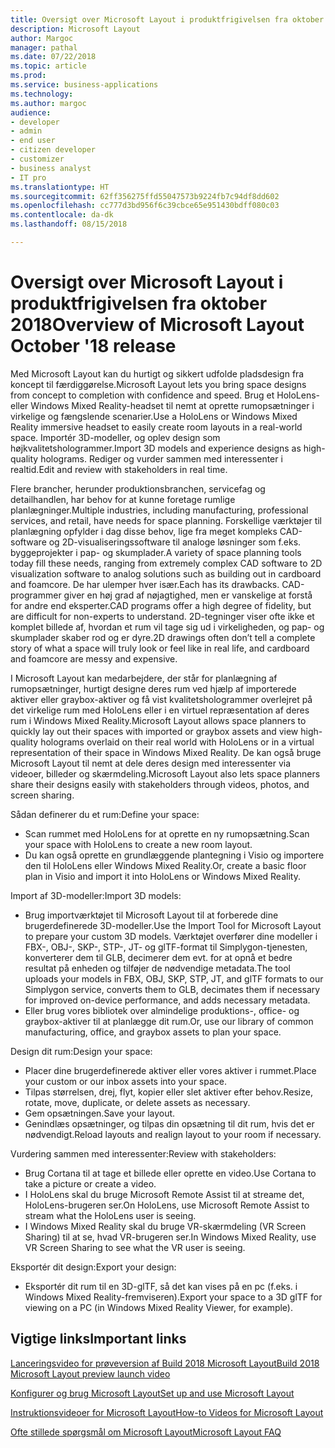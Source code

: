 ```yaml
---
title: Oversigt over Microsoft Layout i produktfrigivelsen fra oktober 2018
description: Microsoft Layout
author: Margoc
manager: pathal
ms.date: 07/22/2018
ms.topic: article
ms.prod: 
ms.service: business-applications
ms.technology: 
ms.author: margoc
audience:
- developer
- admin
- end user
- citizen developer
- customizer
- business analyst
- IT pro
ms.translationtype: HT
ms.sourcegitcommit: 62ff356275ffd55047573b9224fb7c94df8dd602
ms.openlocfilehash: cc777d3bd956f6c39cbce65e951430bdff080c03
ms.contentlocale: da-dk
ms.lasthandoff: 08/15/2018

---
```


# <a name="overview-of-microsoft-layout-october-18-release"></a><span data-ttu-id="0c107-103">Oversigt over Microsoft Layout i produktfrigivelsen fra oktober 2018</span><span class="sxs-lookup"><span data-stu-id="0c107-103">Overview of Microsoft Layout October '18 release</span></span>



<span data-ttu-id="0c107-104">Med Microsoft Layout kan du hurtigt og sikkert udfolde pladsdesign fra koncept til færdiggørelse.</span><span class="sxs-lookup"><span data-stu-id="0c107-104">Microsoft Layout lets you bring space designs from concept to completion with confidence and speed.</span></span> <span data-ttu-id="0c107-105">Brug et HoloLens- eller Windows Mixed Reality-headset til nemt at oprette rumopsætninger i virkelige og fængslende scenarier.</span><span class="sxs-lookup"><span data-stu-id="0c107-105">Use a HoloLens or Windows Mixed Reality immersive headset to easily create room layouts in a real-world space.</span></span> <span data-ttu-id="0c107-106">Importér 3D-modeller, og oplev design som højkvalitetshologrammer.</span><span class="sxs-lookup"><span data-stu-id="0c107-106">Import 3D models and experience designs as high-quality holograms.</span></span> <span data-ttu-id="0c107-107">Rediger og vurder sammen med interessenter i realtid.</span><span class="sxs-lookup"><span data-stu-id="0c107-107">Edit and review with stakeholders in real time.</span></span>  

<span data-ttu-id="0c107-108">Flere brancher, herunder produktionsbranchen, servicefag og detailhandlen, har behov for at kunne foretage rumlige planlægninger.</span><span class="sxs-lookup"><span data-stu-id="0c107-108">Multiple industries, including manufacturing, professional services, and retail, have needs for space planning.</span></span> <span data-ttu-id="0c107-109">Forskellige værktøjer til planlægning opfylder i dag disse behov, lige fra meget kompleks CAD-software og 2D-visualiseringssoftware til analoge løsninger som f.eks. byggeprojekter i pap- og skumplader.</span><span class="sxs-lookup"><span data-stu-id="0c107-109">A variety of space planning tools today fill these needs, ranging from extremely complex CAD software to 2D visualization software to analog solutions such as building out in cardboard and foamcore.</span></span> <span data-ttu-id="0c107-110">De har ulemper hver især.</span><span class="sxs-lookup"><span data-stu-id="0c107-110">Each has its drawbacks.</span></span> <span data-ttu-id="0c107-111">CAD-programmer giver en høj grad af nøjagtighed, men er vanskelige at forstå for andre end eksperter.</span><span class="sxs-lookup"><span data-stu-id="0c107-111">CAD programs offer a high degree of fidelity, but are difficult for non-experts to understand.</span></span> <span data-ttu-id="0c107-112">2D-tegninger viser ofte ikke et komplet billede af, hvordan et rum vil tage sig ud i virkeligheden, og pap- og skumplader skaber rod og er dyre.</span><span class="sxs-lookup"><span data-stu-id="0c107-112">2D drawings often don’t tell a complete story of what a space will truly look or feel like in real life, and cardboard and foamcore are messy and expensive.</span></span> 

<span data-ttu-id="0c107-113">I Microsoft Layout kan medarbejdere, der står for planlægning af rumopsætninger, hurtigt designe deres rum ved hjælp af importerede aktiver eller graybox-aktiver og få vist kvalitetshologrammer overlejret på det virkelige rum med HoloLens eller i en virtuel repræsentation af deres rum i Windows Mixed Reality.</span><span class="sxs-lookup"><span data-stu-id="0c107-113">Microsoft Layout allows space planners to quickly lay out their spaces with imported or graybox assets and view high-quality holograms overlaid on their real world with HoloLens or in a virtual representation of their space in Windows Mixed Reality.</span></span> <span data-ttu-id="0c107-114">De kan også bruge Microsoft Layout til nemt at dele deres design med interessenter via videoer, billeder og skærmdeling.</span><span class="sxs-lookup"><span data-stu-id="0c107-114">Microsoft Layout also lets space planners share their designs easily with stakeholders through videos, photos, and screen sharing.</span></span> 

<span data-ttu-id="0c107-115">Sådan definerer du et rum:</span><span class="sxs-lookup"><span data-stu-id="0c107-115">Define your space:</span></span>

-   <span data-ttu-id="0c107-116">Scan rummet med HoloLens for at oprette en ny rumopsætning.</span><span class="sxs-lookup"><span data-stu-id="0c107-116">Scan your space with HoloLens to create a new room layout.</span></span>
-   <span data-ttu-id="0c107-117">Du kan også oprette en grundlæggende plantegning i Visio og importere den til HoloLens eller Windows Mixed Reality.</span><span class="sxs-lookup"><span data-stu-id="0c107-117">Or, create a basic floor plan in Visio and import it into HoloLens or Windows Mixed Reality.</span></span>

<span data-ttu-id="0c107-118">Import af 3D-modeller:</span><span class="sxs-lookup"><span data-stu-id="0c107-118">Import 3D models:</span></span>

- <span data-ttu-id="0c107-119">Brug importværktøjet til Microsoft Layout til at forberede dine brugerdefinerede 3D-modeller.</span><span class="sxs-lookup"><span data-stu-id="0c107-119">Use the Import Tool for Microsoft Layout to prepare your custom 3D models.</span></span> <span data-ttu-id="0c107-120">Værktøjet overfører dine modeller i FBX-, OBJ-, SKP-, STP-, JT- og glTF-format til Simplygon-tjenesten, konverterer dem til GLB, decimerer dem evt. for at opnå et bedre resultat på enheden og tilføjer de nødvendige metadata.</span><span class="sxs-lookup"><span data-stu-id="0c107-120">The tool uploads your models in FBX, OBJ, SKP, STP, JT, and glTF formats to our Simplygon service, converts them to GLB, decimates them if necessary for improved on-device performance, and adds necessary metadata.</span></span> 
- <span data-ttu-id="0c107-121">Eller brug vores bibliotek over almindelige produktions-, office- og graybox-aktiver til at planlægge dit rum.</span><span class="sxs-lookup"><span data-stu-id="0c107-121">Or, use our library of common manufacturing, office, and graybox assets to plan your space.</span></span> 

<span data-ttu-id="0c107-122">Design dit rum:</span><span class="sxs-lookup"><span data-stu-id="0c107-122">Design your space:</span></span>

- <span data-ttu-id="0c107-123">Placer dine brugerdefinerede aktiver eller vores aktiver i rummet.</span><span class="sxs-lookup"><span data-stu-id="0c107-123">Place your custom or our inbox assets into your space.</span></span>
- <span data-ttu-id="0c107-124">Tilpas størrelsen, drej, flyt, kopier eller slet aktiver efter behov.</span><span class="sxs-lookup"><span data-stu-id="0c107-124">Resize, rotate, move, duplicate, or delete assets as necessary.</span></span> 
- <span data-ttu-id="0c107-125">Gem opsætningen.</span><span class="sxs-lookup"><span data-stu-id="0c107-125">Save your layout.</span></span> 
- <span data-ttu-id="0c107-126">Genindlæs opsætninger, og tilpas din opsætning til dit rum, hvis det er nødvendigt.</span><span class="sxs-lookup"><span data-stu-id="0c107-126">Reload layouts and realign layout to your room if necessary.</span></span> 

<span data-ttu-id="0c107-127">Vurdering sammen med interessenter:</span><span class="sxs-lookup"><span data-stu-id="0c107-127">Review with stakeholders:</span></span>

-   <span data-ttu-id="0c107-128">Brug Cortana til at tage et billede eller oprette en video.</span><span class="sxs-lookup"><span data-stu-id="0c107-128">Use Cortana to take a picture or create a video.</span></span>
-   <span data-ttu-id="0c107-129">I HoloLens skal du bruge Microsoft Remote Assist til at streame det, HoloLens-brugeren ser.</span><span class="sxs-lookup"><span data-stu-id="0c107-129">On HoloLens, use Microsoft Remote Assist to stream what the HoloLens user is seeing.</span></span>
-   <span data-ttu-id="0c107-130">I Windows Mixed Reality skal du bruge VR-skærmdeling (VR Screen Sharing) til at se, hvad VR-brugeren ser.</span><span class="sxs-lookup"><span data-stu-id="0c107-130">In Windows Mixed Reality, use VR Screen Sharing to see what the VR user is seeing.</span></span>

<span data-ttu-id="0c107-131">Eksportér dit design:</span><span class="sxs-lookup"><span data-stu-id="0c107-131">Export your design:</span></span>

-   <span data-ttu-id="0c107-132">Eksportér dit rum til en 3D-glTF, så det kan vises på en pc (f.eks. i Windows Mixed Reality-fremviseren).</span><span class="sxs-lookup"><span data-stu-id="0c107-132">Export your space to a 3D glTF for viewing on a PC (in Windows Mixed Reality Viewer, for example).</span></span> 

## <a name="important-links"></a><span data-ttu-id="0c107-133">Vigtige links</span><span class="sxs-lookup"><span data-stu-id="0c107-133">Important links</span></span>

[<span data-ttu-id="0c107-134">Lanceringsvideo for prøveversion af Build 2018 Microsoft Layout</span><span class="sxs-lookup"><span data-stu-id="0c107-134">Build 2018 Microsoft Layout preview launch video</span></span>](https://www.youtube.com/watch?time_continue=2&v=rK7l6Gq16WA)

[<span data-ttu-id="0c107-135">Konfigurer og brug Microsoft Layout</span><span class="sxs-lookup"><span data-stu-id="0c107-135">Set up and use Microsoft Layout</span></span>](https://support.microsoft.com/help/4294437/windows-10-set-up-and-use-microsoft-layout)

[<span data-ttu-id="0c107-136">Instruktionsvideoer for Microsoft Layout</span><span class="sxs-lookup"><span data-stu-id="0c107-136">How-to Videos for Microsoft Layout</span></span>](https://support.microsoft.com/help/4295658)

[<span data-ttu-id="0c107-137">Ofte stillede spørgsmål om Microsoft Layout</span><span class="sxs-lookup"><span data-stu-id="0c107-137">Microsoft Layout FAQ</span></span>](https://support.microsoft.com/help/4294427)

